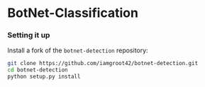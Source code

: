 # BotNet-Classification


### Setting it up

Install a fork of the `botnet-detection` repository:

```bash
git clone https://github.com/iamgroot42/botnet-detection.git
cd botnet-detection
python setup.py install
```

